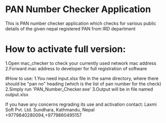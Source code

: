 # PAN Number Checker Application
This is PAN number checker application which  checks for various public details of the given nepal registered PAN from IRD department

# How to activate full version:
1.Open mac_checker to check your currently used network mac address
2.Forward mac address to developer for full registration of software

#How to use:
1.You need input.xlsx file in the same directory, where there should be "pan no" heading (which is the list of pan number for the check)
2.Simply run 'PAN_Number_Checker.exe'
3.Output will be in file named output.xlsx

If you have any concerns regrading its use and activation
contact:
Laxmi Soft Pvt. Ltd.
Sundhara, Kathmandu, Nepal
+9779840280094,+9779860495157
